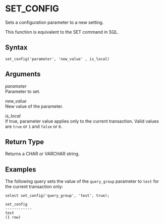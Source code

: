 # SET\_CONFIG<a name="r_SET_CONFIG"></a>

Sets a configuration parameter to a new setting\.

 This function is equivalent to the SET command in SQL\.

## Syntax<a name="r_SET_CONFIG-synopsis"></a>

```
set_config('parameter', 'new_value' , is_local)
```

## Arguments<a name="r_SET_CONFIG-parameters"></a>

 *parameter*   
Parameter to set\.

 *new\_value*   
New value of the parameter\.

 *is\_local*   
If true, parameter value applies only to the current transaction\. Valid values are `true` or `1` and `false` or `0`\. 

## Return Type<a name="r_SET_CONFIG-return-type"></a>

Returns a CHAR or VARCHAR string\.

## Examples<a name="r_SET_CONFIG-examples"></a>

The following query sets the value of the `query_group` parameter to `test` for the current transaction only: 

```
select set_config('query_group', 'test', true);

set_config
------------
test
(1 row)
```
